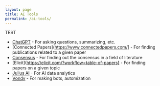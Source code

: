 ```yaml
---
layout: page
title: AI Tools
permalink: /ai-tools/
---
```


TEST

- [ChatGPT](https://chat.openai.com/) - For asking questions, summarizing, etc.
- [Connected Papers](https://www.connectedpapers.com/] - For finding publications related to a given paper
- [Consensus](https://consensus.app/) - For finding out the consensus in a field of literature
- [Elicit](https://elicit.com/?workflow=table-of-papers] - For finding papers on a given topic
- [Julius AI](https://julius.ai/) - For AI data analytics
- [Vondy](https://www.vondy.com/) - For making bots, automization
